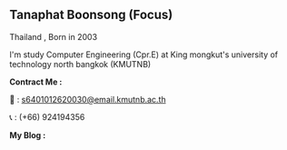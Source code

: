 ## Tanaphat Boonsong (Focus)

Thailand , Born in 2003

I'm study Computer Engineering (Cpr.E) at King mongkut's university of technology north bangkok (KMUTNB)

**Contract Me :**

:email: : s6401012620030@email.kmutnb.ac.th

:telephone_receiver: : (+66) 924194356

**My Blog :** 
